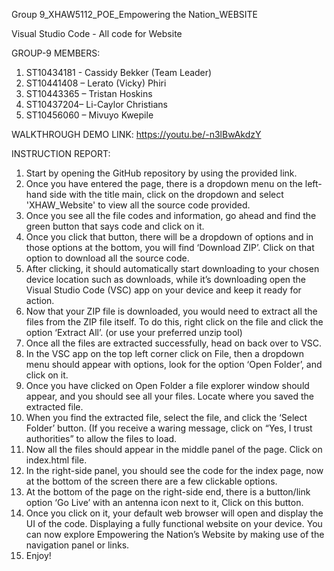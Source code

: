 Group 9_XHAW5112_POE_Empowering the Nation_WEBSITE

Visual Studio Code - All code for Website

GROUP-9 MEMBERS:
1. ST10434181 - Cassidy Bekker (Team Leader)
2. ST10441408 – Lerato (Vicky) Phiri 
3. ST10443365 – Tristan Hoskins 
4. ST10437204– Li-Caylor Christians 
5. ST10456060 – Mivuyo Kwepile

WALKTHROUGH DEMO LINK: https://youtu.be/-n3lBwAkdzY

INSTRUCTION REPORT:

1.	Start by opening the GitHub repository by using the provided link.
2.	Once you have entered the page, there is a dropdown menu on the left-hand side with the title main, click on the dropdown and select 'XHAW_Website' to view all the source code provided.
3.	Once you see all the file codes and information, go ahead and find the green button that says code and click on it.
4.	Once you click that button, there will be a dropdown of options and in those options at the bottom, you will find ‘Download ZIP’. Click on that option to download all the source code.
5.	After clicking, it should automatically start downloading to your chosen device location such as downloads, while it’s downloading open the Visual Studio Code (VSC) app on your device and keep it ready for action.
6.	Now that your ZIP file is downloaded, you would need to extract all the files from the ZIP file itself. To do this, right click on the file and click the option ‘Extract All’. (or use your preferred unzip tool)
7.	Once all the files are extracted successfully, head on back over to VSC.
8.	In the VSC app on the top left corner click on File, then a dropdown menu should appear with options, look for the option ‘Open Folder’, and click on it.
9.	Once you have clicked on Open Folder a file explorer window should appear, and you should see all your files. Locate where you saved the extracted file.
10.	When you find the extracted file, select the file, and click the ‘Select Folder’ button. (If you receive a waring message, click on “Yes, I trust authorities” to allow the files to load.
11.	Now all the files should appear in the middle panel of the page. Click on index.html file.
12.	In the right-side panel, you should see the code for the index page, now at the bottom of the screen there are a few clickable options. 
13.	At the bottom of the page on the right-side end, there is a button/link option ‘Go Live’ with an antenna icon next to it, Click on this button.
14.	Once you click on it, your default web browser will open and display the UI of the code. Displaying a fully functional website on your device. You can now explore Empowering the Nation’s Website by making use of the navigation panel or links.
15.	 Enjoy!


